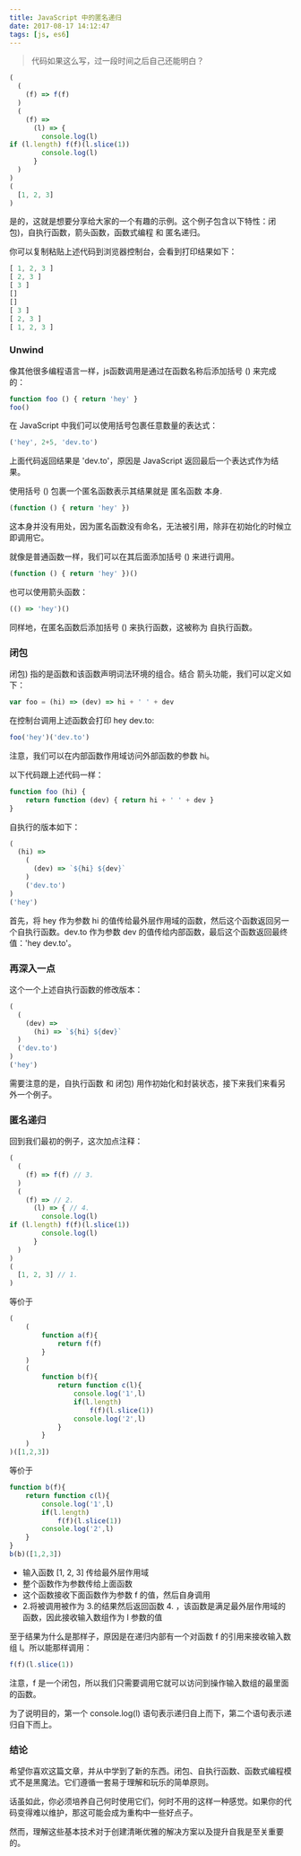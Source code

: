 ```yaml
---
title: JavaScript 中的匿名递归
date: 2017-08-17 14:12:47
tags: [js, es6]
---
```


>代码如果这么写，过一段时间之后自己还能明白？

```js
(
  (
    (f) => f(f)
  )
  (
    (f) =>
      (l) => {
        console.log(l)
if (l.length) f(f)(l.slice(1))
        console.log(l)
      }
  )
)
(
  [1, 2, 3]
)
```
是的，这就是想要分享给大家的一个有趣的示例。这个例子包含以下特性：闭包)，自执行函数，箭头函数，函数式编程 和 匿名递归。

你可以复制粘贴上述代码到浏览器控制台，会看到打印结果如下：
```js
[ 1, 2, 3 ]
[ 2, 3 ]
[ 3 ]
[]
[]
[ 3 ]
[ 2, 3 ]
[ 1, 2, 3 ]
```
<!--more-->
### Unwind

像其他很多编程语言一样，js函数调用是通过在函数名称后添加括号 () 来完成的：
```js
function foo () { return 'hey' }
foo()
```
在 JavaScript 中我们可以使用括号包裹任意数量的表达式：
```js
('hey', 2+5, 'dev.to')
```
上面代码返回结果是 'dev.to'，原因是 JavaScript 返回最后一个表达式作为结果。

使用括号 () 包裹一个匿名函数表示其结果就是 匿名函数 本身.
```js
(function () { return 'hey' })
```
这本身并没有用处，因为匿名函数没有命名，无法被引用，除非在初始化的时候立即调用它。

就像是普通函数一样，我们可以在其后面添加括号 () 来进行调用。
```js
(function () { return 'hey' })()
```
也可以使用箭头函数：
```js
(() => 'hey')()
```
同样地，在匿名函数后添加括号 () 来执行函数，这被称为 自执行函数。

### 闭包
闭包) 指的是函数和该函数声明词法环境的组合。结合 箭头功能，我们可以定义如下：
```js
var foo = (hi) => (dev) => hi + ' ' + dev
```
在控制台调用上述函数会打印 hey dev.to:
```js
foo('hey')('dev.to')
```
注意，我们可以在内部函数作用域访问外部函数的参数 hi。

以下代码跟上述代码一样：
```js
function foo (hi) {
    return function (dev) { return hi + ' ' + dev }
}
```
自执行的版本如下：
```js
(
  (hi) =>
    (
      (dev) => `${hi} ${dev}`
    )
    ('dev.to')
)
('hey')
```
首先，将 hey 作为参数 hi 的值传给最外层作用域的函数，然后这个函数返回另一个自执行函数。dev.to 作为参数 dev 的值传给内部函数，最后这个函数返回最终值：'hey dev.to'。

### 再深入一点
这个一个上述自执行函数的修改版本：
```js
(
  (
    (dev) =>
      (hi) => `${hi} ${dev}`
  )
  ('dev.to')
)
('hey')
```
需要注意的是，自执行函数 和 闭包) 用作初始化和封装状态，接下来我们来看另外一个例子。

### 匿名递归
回到我们最初的例子，这次加点注释：
```js
(
  (
    (f) => f(f) // 3.
  )
  (
    (f) => // 2.
      (l) => { // 4.
        console.log(l)
if (l.length) f(f)(l.slice(1))
        console.log(l)
      }
  )
)
(
  [1, 2, 3] // 1.
)
```
等价于
```js
(
    (
        function a(f){
            return f(f)
        }
    )
    (
        function b(f){
            return function c(l){
                console.log('1',l)
                if(l.length)
                    f(f)(l.slice(1))
                console.log('2',l)
            }
        }
    )
)([1,2,3])
```
等价于
```js
function b(f){
    return function c(l){
        console.log('1',l)
        if(l.length)
            f(f)(l.slice(1))
        console.log('2',l)
    }
}
b(b)([1,2,3])
```
- 输入函数 [1, 2, 3] 传给最外层作用域
- 整个函数作为参数传给上面函数
- 这个函数接收下面函数作为参数 f 的值，然后自身调用
- 2.将被调用被作为 3.的结果然后返回函数 4. ，该函数是满足最外层作用域的函数，因此接收输入数组作为 l 参数的值

至于结果为什么是那样子，原因是在递归内部有一个对函数 f 的引用来接收输入数组 l。所以能那样调用：
```js
f(f)(l.slice(1))
```
注意，f 是一个闭包，所以我们只需要调用它就可以访问到操作输入数组的最里面的函数。

为了说明目的，第一个 console.log(l) 语句表示递归自上而下，第二个语句表示递归自下而上。

### 结论
希望你喜欢这篇文章，并从中学到了新的东西。闭包、自执行函数、函数式编程模式不是黑魔法。它们遵循一套易于理解和玩乐的简单原则。

话虽如此，你必须培养自己何时使用它们，何时不用的这样一种感觉。如果你的代码变得难以维护，那这可能会成为重构中一些好点子。

然而，理解这些基本技术对于创建清晰优雅的解决方案以及提升自我是至关重要的。
